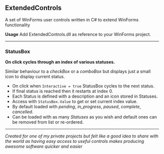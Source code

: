 ## ExtendedControls
A set of WinForms user controls written in C# to extend WinForms functionality

**Usage** Add ExtendedControls.dll as reference to your WinForms project.
***

### **StatusBox**
**On click cycles through an index of various statuses.**

Similar behaviour to a *checkBox* or a *comboBox* but displays just a small icon to display current status.
* On click when `Interactive = true` StatusBox cycles to the next status.
* If final status is reached then it restarts at index 0.
* Each Status is defined with a description and an icon stored in Statuses.
* Access with `StatusBox.Value` to get or set current index value.
* By default loaded with *pending*, *in_progress*, *paused*, *complete*, *cancelled*.
* Can be loaded with as many *Statuses* as you wish and default ones can be removed from list or re-ordered.
***

*Created for one of my private projects but felt like a good idea to share with the world as having easy access to useful controls makes producing awesome software quicker and easier*
